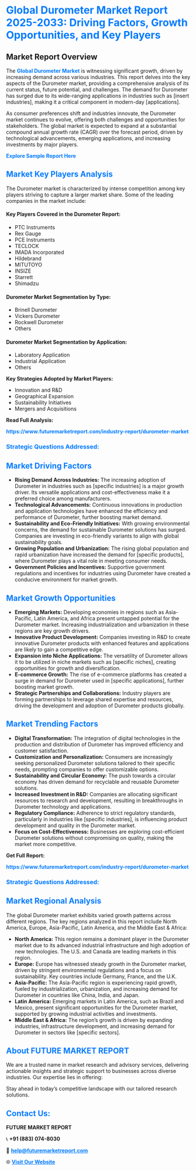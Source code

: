 <h1 style="color: #007BFF;">Global Durometer Market Report 2025-2033: Driving Factors, Growth Opportunities, and Key Players</h1>

<section id="overview">
<h2>Market Report Overview</h2>
<p>The <a href="https://www.futuremarketreport.com/industry-report/durometer-market" style="color: #007BFF; text-decoration: none;"><strong>Global Durometer Market</strong></a> is witnessing significant growth, driven by increasing demand across various industries. This report delves into the key aspects of the Durometer market, providing a comprehensive analysis of its current status, future potential, and challenges. The demand for Durometer has surged due to its wide-ranging applications in industries such as [insert industries], making it a critical component in modern-day [applications].</p>
<p>As consumer preferences shift and industries innovate, the Durometer market continues to evolve, offering both challenges and opportunities for stakeholders. The global market is expected to expand at a substantial compound annual growth rate (CAGR) over the forecast period, driven by technological advancements, emerging applications, and increasing investments by major players.</p>
</section>

<section id="overview">
<p><a href="https://www.futuremarketreport.com/request-sample/reportId=89882" style="color: #007BFF; text-decoration: none;"><strong>Explore Sample Report Here</strong></a></p>
</section>

<section id="key-players">
<h2 style="color: #007BFF;">Market Key Players Analysis</h2>
<p>The Durometer market is characterized by intense competition among key players striving to capture a larger market share. Some of the leading companies in the market include:</p>
<h4>Key Players Covered in the Durometer Report:</h4>
<ul><li>PTC Instruments</li><li>Rex Gauge</li><li>PCE Instruments</li><li>TECLOCK</li><li>IMADA Incorporated</li><li>Hildebrand</li><li>MITUTOYO</li><li>INSIZE</li><li>Starrett</li><li>Shimadzu</li></ul>
<h4>Durometer Market Segmentation by Type:</h4>
<ul><li>Brinell Durometer</li><li>Vickers Durometer</li><li>Rockwell Durometer</li><li>Others</li></ul>

<h4>Durometer Market Segmentation by Application:</h4>
<ul><li>Laboratory Application</li><li>Industrial Application</li><li>Others</li></ul>
<p><strong>Key Strategies Adopted by Market Players:</strong></p>
<ul>
<li>Innovation and R&D</li>
<li>Geographical Expansion</li>
<li>Sustainability Initiatives</li>
<li>Mergers and Acquisitions</li>
</ul>
</section>

<section>
<p><strong>Read Full Analysis: </strong></p><a href="https://www.futuremarketreport.com/industry-report/durometer-market" style="color: #007BFF; text-decoration: none;"><strong>https://www.futuremarketreport.com/industry-report/durometer-market</strong></a>
<h3 style="color: #007BFF;">Strategic Questions Addressed:</h3>
</section>

<section id="driving-factors">
<h2 style="color: #007BFF;">Market Driving Factors</h2>
<ul>
<li><strong>Rising Demand Across Industries:</strong> The increasing adoption of Durometer in industries such as [specific industries] is a major growth driver. Its versatile applications and cost-effectiveness make it a preferred choice among manufacturers.</li>
<li><strong>Technological Advancements:</strong> Continuous innovations in production and application technologies have enhanced the efficiency and performance of Durometer, further boosting market demand.</li>
<li><strong>Sustainability and Eco-Friendly Initiatives:</strong> With growing environmental concerns, the demand for sustainable Durometer solutions has surged. Companies are investing in eco-friendly variants to align with global sustainability goals.</li>
<li><strong>Growing Population and Urbanization:</strong> The rising global population and rapid urbanization have increased the demand for [specific products], where Durometer plays a vital role in meeting consumer needs.</li>
<li><strong>Government Policies and Incentives:</strong> Supportive government regulations and incentives for industries using Durometer have created a conducive environment for market growth.</li>
</ul>
</section>

<section id="growth-opportunities">
<h2 style="color: #007BFF;">Market Growth Opportunities</h2>
<ul>
<li><strong>Emerging Markets:</strong> Developing economies in regions such as Asia-Pacific, Latin America, and Africa present untapped potential for the Durometer market. Increasing industrialization and urbanization in these regions are key growth drivers.</li>
<li><strong>Innovative Product Development:</strong> Companies investing in R&D to create innovative Durometer products with enhanced features and applications are likely to gain a competitive edge.</li>
<li><strong>Expansion into Niche Applications:</strong> The versatility of Durometer allows it to be utilized in niche markets such as [specific niches], creating opportunities for growth and diversification.</li>
<li><strong>E-commerce Growth:</strong> The rise of e-commerce platforms has created a surge in demand for Durometer used in [specific applications], further boosting market growth.</li>
<li><strong>Strategic Partnerships and Collaborations:</strong> Industry players are forming partnerships to leverage shared expertise and resources, driving the development and adoption of Durometer products globally.</li>
</ul>
</section>

<section id="trending-factors">
<h2 style="color: #007BFF;">Market Trending Factors</h2>
<ul>
<li><strong>Digital Transformation:</strong> The integration of digital technologies in the production and distribution of Durometer has improved efficiency and customer satisfaction.</li>
<li><strong>Customization and Personalization:</strong> Consumers are increasingly seeking personalized Durometer solutions tailored to their specific needs, prompting companies to offer customizable options.</li>
<li><strong>Sustainability and Circular Economy:</strong> The push towards a circular economy has driven demand for recyclable and reusable Durometer solutions.</li>
<li><strong>Increased Investment in R&D:</strong> Companies are allocating significant resources to research and development, resulting in breakthroughs in Durometer technology and applications.</li>
<li><strong>Regulatory Compliance:</strong> Adherence to strict regulatory standards, particularly in industries like [specific industries], is influencing product development and quality in the Durometer market.</li>
<li><strong>Focus on Cost-Effectiveness:</strong> Businesses are exploring cost-efficient Durometer solutions without compromising on quality, making the market more competitive.</li>
</ul>
</section>

<section>
<p><strong>Get Full Report: </strong></p><a href="https://www.futuremarketreport.com/industry-report/durometer-market" style="color: #007BFF; text-decoration: none;"><strong>https://www.futuremarketreport.com/industry-report/durometer-market</strong></a>
<h3 style="color: #007BFF;">Strategic Questions Addressed:</h3>
</section>


<section id="regional-analysis">
<h2 style="color: #007BFF;">Market Regional Analysis</h2>
<p>The global Durometer market exhibits varied growth patterns across different regions. The key regions analyzed in this report include North America, Europe, Asia-Pacific, Latin America, and the Middle East & Africa:</p>
<ul>
<li><strong>North America:</strong> This region remains a dominant player in the Durometer market due to its advanced industrial infrastructure and high adoption of new technologies. The U.S. and Canada are leading markets in this region.</li>
<li><strong>Europe:</strong> Europe has witnessed steady growth in the Durometer market, driven by stringent environmental regulations and a focus on sustainability. Key countries include Germany, France, and the U.K.</li>
<li><strong>Asia-Pacific:</strong> The Asia-Pacific region is experiencing rapid growth, fueled by industrialization, urbanization, and increasing demand for Durometer in countries like China, India, and Japan.</li>
<li><strong>Latin America:</strong> Emerging markets in Latin America, such as Brazil and Mexico, present significant opportunities for the Durometer market, supported by growing industrial activities and investments.</li>
<li><strong>Middle East & Africa:</strong> The region’s growth is driven by expanding industries, infrastructure development, and increasing demand for Durometer in sectors like [specific sectors].</li>
</ul>
</section>

<footer>
<h2 style="color: #007BFF;">About FUTURE MARKET REPORT</h2>
<p>We are a trusted name in market research and advisory services, delivering actionable insights and strategic support to businesses across diverse industries. Our expertise lies in offering:</p>

<p>Stay ahead in today’s competitive landscape with our tailored research solutions.</p>

<h2 style="color: #007BFF;">Contact Us:</h2>
<p><strong>FUTURE MARKET REPORT</strong></p>
<p>📞 <strong>+91 (883) 074-8030</strong></p>
<p>📧 <strong><a href="mailto:help@futuremarketreport.com" style="color: #007BFF;">help@futuremarketreport.com</a></strong></p>
<p>🌐 <strong><a href="https://www.futuremarketreport.com/" style="color: #007BFF;">Visit Our Website</a></strong></p>
</footer>